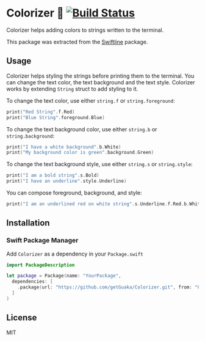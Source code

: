 # Colorizer 🎨 [![Build Status](https://travis-ci.com/getGuaka/Colorizer.svg?branch=master)](https://travis-ci.com/getGuaka/Colorizer)

Colorizer helps adding colors to strings written to the terminal.

This package was extracted from the [Swiftline](https://github.com/nsomar/Swiftline) package.

## Usage

Colorizer helps styling the strings before printing them to the terminal.  You
can change the text color, the text background and the text style.  Colorizer
works by extending `String` struct to add styling to it.

To change the text color, use either `string.f` or `string.foreground`:

```swift
print("Red String".f.Red)
print("Blue String".foreground.Blue)
```

To change the text background color, use either `string.b` or `string.background`:

```swift
print("I have a white background".b.White)
print("My background color is green".background.Green)
```

To change the text background style, use either `string.s` or `string.style`:

```swift
print("I am a bold string".s.Bold)
print("I have an underline".style.Underline)
```

You can compose foreground, background, and style:
```swift
print("I am an underlined red on white string".s.Underline.f.Red.b.White)
```

## Installation

### Swift Package Manager
Add `Colorizer` as a dependency in your `Package.swift`

```swift
import PackageDescription

let package = Package(name: "YourPackage",
  dependencies: [
    .package(url: "https://github.com/getGuaka/Colorizer.git", from: "0.0.0"),
  ]
)
```

## License

MIT
